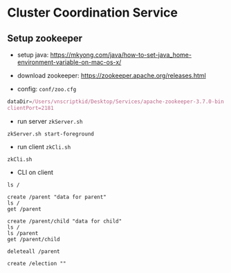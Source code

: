 # Cluster Coordination Service

## Setup zookeeper
- setup java: https://mkyong.com/java/how-to-set-java_home-environment-variable-on-mac-os-x/

- download zookeeper: https://zookeeper.apache.org/releases.html

- config: `conf/zoo.cfg`
```js
dataDir=/Users/vnscriptkid/Desktop/Services/apache-zookeeper-3.7.0-bin
clientPort=2181
```

- run server `zkServer.sh`
```console
zkServer.sh start-foreground
```

- run client `zkCli.sh`
```console
zkCli.sh
```

- CLI on client
```console
ls /

create /parent "data for parent"
ls /
get /parent

create /parent/child "data for child"
ls /
ls /parent
get /parent/child

deleteall /parent

create /election ""
```
